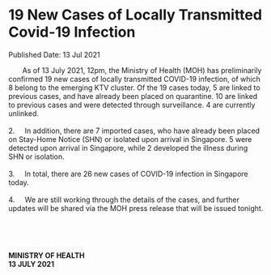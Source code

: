 <html>
    <meta http-equiv="Content-Type" content="text/html; charset=utf-8"/>
    <meta charset="utf-8"/>
    <title>19 New Cases of Locally Transmitted Covid-19 Infection</title>
    <body><h1>19 New Cases of Locally Transmitted Covid-19 Infection</h1>
    <p>Published Date: 13 Jul 2021</p> <p>&nbsp; &nbsp; &nbsp; &nbsp;As of 13 July 2021, 12pm, the Ministry of Health (MOH) has preliminarily confirmed 19 new cases of locally transmitted COVID-19 infection, of which 8 belong to the emerging KTV cluster.&nbsp;Of the 19 cases today, 5 are linked to previous cases, and have already been placed on quarantine. 10 are linked to previous cases and were detected through surveillance. 4 are currently unlinked. <br><br>2.&nbsp; &nbsp; &nbsp;In addition, there are 7 imported cases, who have already been placed on Stay-Home Notice (SHN) or isolated upon arrival in Singapore. 5 were detected upon arrival in Singapore, while 2 developed the illness during SHN or isolation. <br><br>3.&nbsp; &nbsp; &nbsp;In total, there are 26 new cases of COVID-19 infection in Singapore today. <br><br>4.&nbsp; &nbsp; &nbsp;We are still working through the details of the cases, and further updates will be shared via the MOH press release that will be issued tonight.</p> <p>&nbsp;</p> <p>&nbsp;</p> <div> <p><strong>MINISTRY OF HEALTH<br></strong><strong>13 JULY 2021</strong></p> </div></body>
</html>